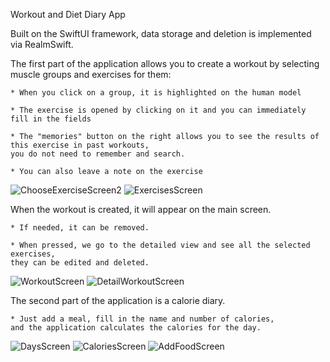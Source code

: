
Workout and Diet Diary App

Built on the SwiftUI framework, data storage and deletion is implemented via RealmSwift.

The first part of the application allows you to create a workout by selecting muscle groups and exercises for them:

    * When you click on a group, it is highlighted on the human model
    
    * The exercise is opened by clicking on it and you can immediately fill in the fields
    
    * The "memories" button on the right allows you to see the results of this exercise in past workouts,
    you do not need to remember and search.

    * You can also leave a note on the exercise
    
![ChooseExerciseScreen2](https://user-images.githubusercontent.com/94259002/194172083-d4b27c8b-3940-4b6a-a3d0-91a909a7c63e.png)
![ExercisesScreen](https://user-images.githubusercontent.com/94259002/194728534-fcc34c86-e926-443e-b8d7-e15e9538da2e.png)


When the workout is created, it will appear on the main screen.

    * If needed, it can be removed.
    
    * When pressed, we go to the detailed view and see all the selected exercises, 
    they can be edited and deleted.
    
![WorkoutScreen](https://user-images.githubusercontent.com/94259002/194728932-714b211d-2dec-4d0c-b0f9-95c0c2af2f72.png)
![DetailWorkoutScreen](https://user-images.githubusercontent.com/94259002/194728935-a0c4783a-d3d7-4504-ab2f-34a288299e76.png)


The second part of the application is a calorie diary.

    * Just add a meal, fill in the name and number of calories, 
    and the application calculates the calories for the day.
    
![DaysScreen](https://user-images.githubusercontent.com/94259002/194729387-efa2bb50-6b4c-4d15-831a-97c4c6b58048.png)
![CaloriesScreen](https://user-images.githubusercontent.com/94259002/194729392-fa61d636-1459-4d8b-bdbe-08d04b53ed43.png)
![AddFoodScreen](https://user-images.githubusercontent.com/94259002/194729396-f5201a25-80d4-460d-b49a-ed1581332827.png)





